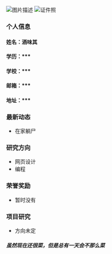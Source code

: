 ![图片描述]()
![证件照](/.jpg)

### 个人信息
#### 姓名：酒味其
#### 学历：***
#### 学校：***
#### 邮箱：***
#### 地址：***

### 最新动态
- 在家躺尸

### 研究方向
- 网页设计
- 编程

### 荣誉奖励
- 暂时没有

### 项目研究
- 方向未定

##### 虽然现在还很菜，但是总有一天会不那么菜
